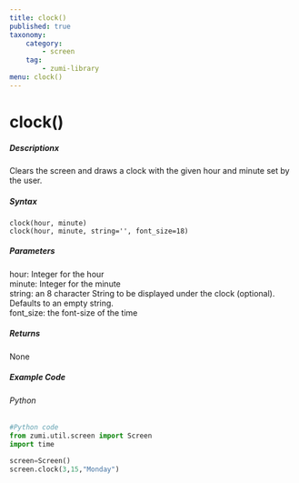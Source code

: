 ```yaml
---
title: clock()
published: true
taxonomy:
    category:
        - screen
    tag:
        - zumi-library
menu: clock()
---
```


# clock()

##### Descriptionx
Clears the screen and draws a clock with the given hour and minute set by the user.

##### Syntax
```clock(hour, minute)```<br />
```clock(hour, minute, string='', font_size=18)```<br />

##### Parameters
hour: Integer for the hour<br />
minute: Integer for the minute<br />
string: an 8 character String to be displayed under the clock (optional). Defaults to an empty string.<br />
font_size: the font-size of the time

##### Returns
None

##### Example Code
###### Python
```python
#Python code
from zumi.util.screen import Screen
import time

screen=Screen()
screen.clock(3,15,"Monday")
```